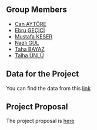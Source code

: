 ## Group Members
- [Can AYTÖRE](https://github.com/pjournal/boun01-canaytore)
- [Ebru GEÇİCİ](https://github.com/pjournal/boun01-EbruGecici)
- [Mustafa KESER](https://github.com/pjournal/boun01-mustafa-keser)
- [Nazlı GÜL](https://github.com/pjournal/boun01-NazliGul)
- [Taha BAYAZ](https://github.com/pjournal/boun01-TahaBayaz)
- [Talha ÜNLÜ](https://github.com/pjournal/boun01-TalhaUnlu)

## Data for the Project

You can find the data from this [link](https://www.kaggle.com/alpertemel/turkey-car-market-2020)

## Project Proposal

The project proposal is [here](https://www.google.com/)